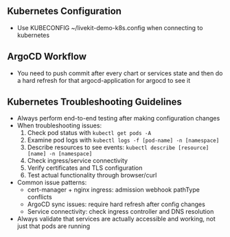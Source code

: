 ## Kubernetes Configuration
- Use KUBECONFIG ~/livekit-demo-k8s.config when connecting to kubernetes

## ArgoCD Workflow
- You need to push commit after every chart or services state and then do a hard refresh for that argocd-application for argocd to see it

## Kubernetes Troubleshooting Guidelines
- Always perform end-to-end testing after making configuration changes
- When troubleshooting issues:
  1. Check pod status with `kubectl get pods -A`
  2. Examine pod logs with `kubectl logs -f [pod-name] -n [namespace]`
  3. Describe resources to see events: `kubectl describe [resource] [name] -n [namespace]`
  4. Check ingress/service connectivity
  5. Verify certificates and TLS configuration
  6. Test actual functionality through browser/curl
- Common issue patterns:
  - cert-manager + nginx ingress: admission webhook pathType conflicts
  - ArgoCD sync issues: require hard refresh after config changes
  - Service connectivity: check ingress controller and DNS resolution
- Always validate that services are actually accessible and working, not just that pods are running